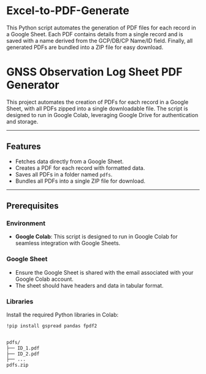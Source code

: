 # Excel-to-PDF-Generate
This Python script automates the generation of PDF files for each record in a Google Sheet. Each PDF contains details from a single record and is saved with a name derived from the GCP/DB/CP Name/ID field. Finally, all generated PDFs are bundled into a ZIP file for easy download.
# GNSS Observation Log Sheet PDF Generator

This project automates the creation of PDFs for each record in a Google Sheet, with all PDFs zipped into a single downloadable file. The script is designed to run in Google Colab, leveraging Google Drive for authentication and storage.

---

## Features

- Fetches data directly from a Google Sheet.
- Creates a PDF for each record with formatted data.
- Saves all PDFs in a folder named `pdfs`.
- Bundles all PDFs into a single ZIP file for download.

---

## Prerequisites

### Environment
- **Google Colab**: This script is designed to run in Google Colab for seamless integration with Google Sheets.

### Google Sheet
- Ensure the Google Sheet is shared with the email associated with your Google Colab account.
- The sheet should have headers and data in tabular format.

### Libraries
Install the required Python libraries in Colab:
```bash
!pip install gspread pandas fpdf2


pdfs/
├── ID_1.pdf
├── ID_2.pdf
├── ...
pdfs.zip


